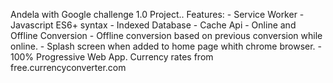 Andela with Google challenge 1.0 Project..
Features:
    - Service Worker
    - Javascript ES6+ syntax
    - Indexed Database
    - Cache Api
    - Online and Offline Conversion
    - Offline conversion based on previous conversion while online.
    - Splash screen when added to home page whith chrome browser.
    - 100% Progressive Web App.
Currency rates from free.currencyconverter.com